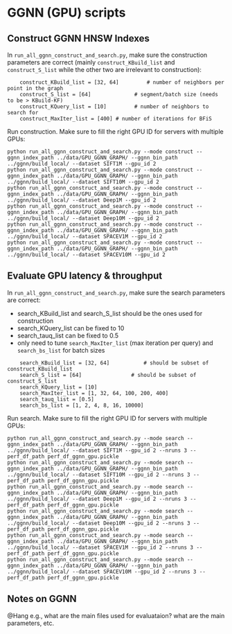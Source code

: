 # GGNN (GPU) scripts

## Construct GGNN HNSW Indexes

In `run_all_ggnn_construct_and_search.py`, make sure the construction parameters are correct (mainly `construct_KBuild_list` and `construct_S_list` while the other two are irrelevant to construction):
```
    construct_KBuild_list = [32, 64]         # number of neighbors per point in the graph
    construct_S_list = [64]              # segment/batch size (needs to be > KBuild-KF)
    construct_KQuery_list = [10]         # number of neighbors to search for
    construct_MaxIter_list = [400] # number of iterations for BFiS
```

Run construction. Make sure to fill the right GPU ID for servers with multiple GPUs:
```
python run_all_ggnn_construct_and_search.py --mode construct --ggnn_index_path ../data/GPU_GGNN_GRAPH/ --ggnn_bin_path ../ggnn/build_local/ --dataset SIFT1M --gpu_id 2
python run_all_ggnn_construct_and_search.py --mode construct --ggnn_index_path ../data/GPU_GGNN_GRAPH/ --ggnn_bin_path ../ggnn/build_local/ --dataset SIFT10M --gpu_id 2
python run_all_ggnn_construct_and_search.py --mode construct --ggnn_index_path ../data/GPU_GGNN_GRAPH/ --ggnn_bin_path ../ggnn/build_local/ --dataset Deep1M --gpu_id 2
python run_all_ggnn_construct_and_search.py --mode construct --ggnn_index_path ../data/GPU_GGNN_GRAPH/ --ggnn_bin_path ../ggnn/build_local/ --dataset Deep10M --gpu_id 2
python run_all_ggnn_construct_and_search.py --mode construct --ggnn_index_path ../data/GPU_GGNN_GRAPH/ --ggnn_bin_path ../ggnn/build_local/ --dataset SPACEV1M --gpu_id 2
python run_all_ggnn_construct_and_search.py --mode construct --ggnn_index_path ../data/GPU_GGNN_GRAPH/ --ggnn_bin_path ../ggnn/build_local/ --dataset SPACEV10M --gpu_id 2
```

## Evaluate GPU latency & throughput

In `run_all_ggnn_construct_and_search.py`, make sure the search parameters are correct:
* search_KBuild_list and search_S_list should be the ones used for construction
* search_KQuery_list can be fixed to 10
* search_tauq_list can be fixed to 0.5
* only need to tune `search_MaxIter_list` (max iteration per query) and `search_bs_list` for batch sizes

```
    search_KBuild_list = [32, 64]           # should be subset of construct_KBuild_list
    search_S_list = [64]                # should be subset of construct_S_list
    search_KQuery_list = [10]
    search_MaxIter_list = [1, 32, 64, 100, 200, 400]
    search_tauq_list = [0.5]
    search_bs_list = [1, 2, 4, 8, 16, 10000]
```

Run search. Make sure to fill the right GPU ID for servers with multiple GPUs:
```
python run_all_ggnn_construct_and_search.py --mode search --ggnn_index_path ../data/GPU_GGNN_GRAPH/ --ggnn_bin_path ../ggnn/build_local/ --dataset SIFT1M --gpu_id 2 --nruns 3 --perf_df_path perf_df_ggnn_gpu.pickle
python run_all_ggnn_construct_and_search.py --mode search --ggnn_index_path ../data/GPU_GGNN_GRAPH/ --ggnn_bin_path ../ggnn/build_local/ --dataset SIFT10M --gpu_id 2 --nruns 3 --perf_df_path perf_df_ggnn_gpu.pickle
python run_all_ggnn_construct_and_search.py --mode search --ggnn_index_path ../data/GPU_GGNN_GRAPH/ --ggnn_bin_path ../ggnn/build_local/ --dataset Deep1M --gpu_id 2 --nruns 3 --perf_df_path perf_df_ggnn_gpu.pickle
python run_all_ggnn_construct_and_search.py --mode search --ggnn_index_path ../data/GPU_GGNN_GRAPH/ --ggnn_bin_path ../ggnn/build_local/ --dataset Deep10M --gpu_id 2 --nruns 3 --perf_df_path perf_df_ggnn_gpu.pickle
python run_all_ggnn_construct_and_search.py --mode search --ggnn_index_path ../data/GPU_GGNN_GRAPH/ --ggnn_bin_path ../ggnn/build_local/ --dataset SPACEV1M --gpu_id 2 --nruns 3 --perf_df_path perf_df_ggnn_gpu.pickle
python run_all_ggnn_construct_and_search.py --mode search --ggnn_index_path ../data/GPU_GGNN_GRAPH/ --ggnn_bin_path ../ggnn/build_local/ --dataset SPACEV10M --gpu_id 2 --nruns 3 --perf_df_path perf_df_ggnn_gpu.pickle
```

## Notes on GGNN

@Hang e.g., what are the main files used for evaluataion? what are the main parameters, etc.